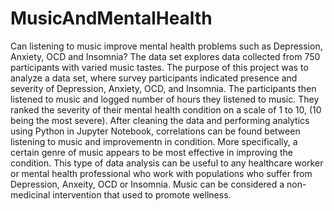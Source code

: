 # MusicAndMentalHealth
Can listening to music improve mental health problems such as Depression, Anxiety, OCD and Insomnia? The data set explores data collected from 750 participants with varied music tastes. 
The purpose of this project was to analyze a data set, where survey participants indicated presence and severity of Depression, Anxiety, OCD, and Insomnia. The participants then listened to music and logged number of hours they listened to music. They ranked the severity of their mental health condition on a scale of 1 to 10, (10 being the most severe). After cleaning the data and performing analytics using Python in Jupyter Notebook, correlations can be found between listening to music and improvementn in condition. More specifically, a certain genre of music appears to be most effective in improving the condition. This type of data analysis can be useful to any healthcare worker or mental health professional who work with populations who suffer from Depression, Anxeity, OCD or Insomnia. Music can be considered a non-medicinal intervention that used to promote wellness. 
